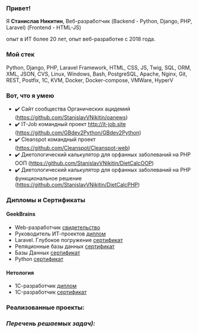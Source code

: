 ### Привет!

Я <b>Станислав Никитин</b>, Веб-разработчик (Backend - Python, Django, PHP, Laravel) (Frontend - HTML-JS)

опыт в ИТ более 20 лет, опыт веб-разработке с 2018 года.

### Мой стек

Python, Django, PHP, Laravel Framework,  HTML, CSS, JS, Twig, SQL, ORM, XML, JSON, CVS, Linux, Windows, Bash, PostgreSQL, Apache, Nginx, Git, REST, Postfix,  1С, KVM, Docker, Docker-compose, VMWare, HyperV

### Вот, что я умею
- :heavy_check_mark: Сайт сообщества Органических ацидемий (https://github.com/StanislavVNikitin/oanews)
- :heavy_check_mark: IT-Job командный проект http://it-job.site (https://github.com/GBdev2Python/GBdev2Python)
- :heavy_check_mark: Cleanspot командный проект (https://github.com/Cleanspot/Cleanspot-web)
- :heavy_check_mark: Диетологический калькулятор для орфанных заболеваний на PHP ООП (https://github.com/StanislavVNikitin/DietCalcOOP)
- :heavy_check_mark: Диетологический калькулятор для орфанных заболеваний на PHP функциональное решение (https://github.com/StanislavVNikitin/DietCalcPHP)


### Дипломы и Сертификаты 

#### GeekBrains
- Web-разработчик [cвидетельство](https://github.com/StasVNikitin/StasVNikitin/blob/main/Diplom_Web_Prog_GB.pdf)
- Руководитель ИТ-проектов [диплом](https://github.com/StasVNikitin/StasVNikitin/blob/main/Diplom_PM_GB.pdf)
- Laravel. Глубокое погружение [сертификат](https://gb.ru/certificates/1028284)
- Реляционные базы данных [сертификат](https://gb.ru/certificates/1594072)
- Базы Данных [сертификат](https://gb.ru/certificates/666670)
- Python [сертификат](https://gb.ru/certificates/1228662) 

#### Нетология
- 1С-разработчик [диплом](https://github.com/StasVNikitin/StasVNikitin/blob/main/Diplom_1C_Dev_Netology.pdf)
- 1C-разработчик [сертификат](https://github.com/StasVNikitin/StasVNikitin/blob/main/1C_dev_Netology.pdf)

### Реализованные проекты:
#### 

### ***Перечень решаемых задач):***
